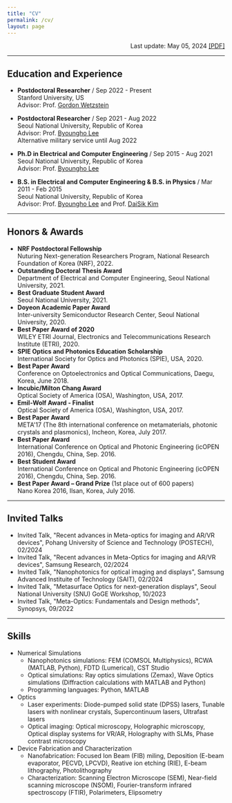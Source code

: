 ```yaml
---
title: "CV"
permalink: /cv/
layout: page
---
```


<div style="text-align: right">

Last update: May 05, 2024
<a href="https://gunyeal.github.io/assets/CV_GYLee_231025.pdf">[PDF]</a>

</div>


<style>
:root {
    --color-title: #8c1515;
}
.colorTitle {
    color: var(--color-title);
}
</style>


<!-- ## <span class="colorTitle"> Education </span> -->
<hr style="height:0.3px; margin-top:0; margin-bottom:0">

## Education and Experience

* **Postdoctoral Researcher** / Sep 2022 - Present  
    Stanford University, US  
    Advisor: Prof. [Gordon Wetzstein](https://web.stanford.edu/~gordonwz/)

* **Postdoctoral Researcher** / Sep 2021 - Aug 2022  
    Seoul National University, Republic of Korea  
    Advisor: Prof. [Byoungho Lee](https://scholar.google.com/citations?hl=en&user=VExwDP4AAAAJ)  
    Alternative military service until Aug 2022

* **Ph.D in Electrical and Computer Engineering** / Sep 2015 - Aug 2021  
    Seoul National University, Republic of Korea  
    Advisor: Prof. [Byoungho Lee](https://scholar.google.com/citations?hl=en&user=VExwDP4AAAAJ)

* **B.S. in Electrical and Computer Engineering & B.S. in Physics** / Mar 2011 - Feb 2015  
    Seoul National University, Republic of Korea  
    Advisor: Prof. [Byoungho Lee](https://scholar.google.com/citations?hl=en&user=VExwDP4AAAAJ) and Prof. [DaiSik Kim](https://scholar.google.com/citations?user=bQxexEAAAAAJ&hl=en)

<!-- BS: 03/2011 - 02/2015 -->
<!-- PhD: 09/2015 - 08/2021 -->

<!-- Publications
======
  <ul>{% for post in site.publications %}
    {% include archive-single-cv.html %}
  {% endfor %}</ul> -->

<!-- Talks
======
  <ul>{% for post in site.talks %}
    {% include archive-single-talk-cv.html %}
  {% endfor %}</ul>

Teaching
======
  <ul>{% for post in site.teaching %}
    {% include archive-single-cv.html %}
  {% endfor %}</ul> -->

<!-- ## <span class="colorTitle"> Honors & Awards </span> -->
<hr style="height:0.3px; margin-top:0; margin-bottom:0">

## Honors & Awards

* **NRF Postdoctoral Fellowship**  
  Nuturing Next-generation Researchers Program, National Research Foundation of Korea (NRF), 2022.
* **Outstanding Doctoral Thesis Award**  
  Department of Electrical and Computer Engineering, Seoul National University, 2021.
* **Best Graduate Student Award**  
  Seoul National University, 2021.
* **Doyeon Academic Paper Award**  
  Inter-university Semiconductor Research Center, Seoul National University, 2020.
* **Best Paper Award of 2020**  
  WILEY ETRI Journal, Electronics and Telecommunications Research Institute (ETRI), 2020.
* **SPIE Optics and Photonics Education Scholarship**  
  International Society for Optics and Photonics (SPIE), USA, 2020.
* **Best Paper Award**  
  Conference on Optoelectronics and Optical Communications, Daegu, Korea, June 2018.
* **Incubic/Milton Chang Award**  
  Optical Society of America (OSA), Washington, USA, 2017.
* **Emil-Wolf Award - Finalist**  
  Optical Society of America (OSA), Washington, USA, 2017.
* **Best Paper Award**  
  META'17 (The 8th international conference on metamaterials, photonic crystals and plasmonics), Incheon, Korea, July 2017.
* **Best Paper Award**  
  International Conference on Optical and Photonic Engineering (icOPEN 2016), Chengdu, China, Sep. 2016.
* **Best Student Award**  
  International Conference on Optical and Photonic Engineering (icOPEN 2016), Chengdu, China, Sep. 2016.
* **Best Paper Award – Grand Prize** (1st place out of 600 papers)  
  Nano Korea 2016, Ilsan, Korea, July 2016.

<!-- ## Keynotes and Invited Talks -->
<hr style="height:0.3px; margin-top:0; margin-bottom:0">

## Invited Talks

* Invited Talk, "Recent advances in Meta-optics for imaging and AR/VR devices", Pohang University of Science and Technology (POSTECH), 02/2024
* Invited Talk, "Recent advances in Meta-Optics for imaging and AR/VR devices", Samsung Research, 02/2024
* Invited Talk, "Nanophotonics for optical imaging and displays", Samsung Advanced Instituite of Technology (SAIT), 02/2024
* Invited Talk, "Metasurface Optics for next-generation displays", Seoul National University (SNU) GoGE Workshop, 10/2023
* Invited Talk, "Meta-Optics: Fundamentals and Design methods", Synopsys, 09/2022

<!-- ## <span class="colorTitle"> Skills </span> -->
<hr style="height:0.3px; margin-top:0; margin-bottom:0">

## Skills

* Numerical Simulations
  * Nanophotonics simulations: FEM (COMSOL Multiphysics), RCWA (MATLAB, Python), FDTD (Lumerical), CST Studio
  * Optical simulations: Ray optics simulations (Zemax), Wave Optics simulations (Diffraction calculations with MATLAB and Python)
  * Programming languages: Python, MATLAB
* Optics
  * Laser experiments: Diode-pumped solid state (DPSS) lasers, Tunable lasers with nonlinear crystals, Supercontinuum lasers, Ultrafast lasers
  * Optical imaging: Optical microscopy, Holographic microscopy, Optical display systems for VR/AR, Holography with SLMs, Phase contrast microscopy
* Device Fabrication and Characterization
  * Nanofabrication: Focused Ion Beam (FIB) miling, Deposition (E-beam evaporator, PECVD, LPCVD), Reative ion etching (RIE), E-beam lithography, Photolithography
  * Characterization: Scanning Electron Microscope (SEM), Near-field scanning microscope (NSOM), Fourier-transform infrared spectroscopy (FTIR), Polarimeters, Elipsometry


